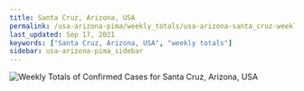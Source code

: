 ```yaml
---
title: Santa Cruz, Arizona, USA
permalink: /usa-arizona-pima/weekly_totals/usa-arizona-santa_cruz-weekly_totals.html
last_updated: Sep 17, 2021
keywords: ["Santa Cruz, Arizona, USA", "weekly totals"]
sidebar: usa-arizona-pima_sidebar
---
```


![Weekly Totals of Confirmed Cases for Santa Cruz, Arizona, USA](/covid_tracker/images/graphs/usa-arizona-santa_cruz-weekly_totals_graph.png)
